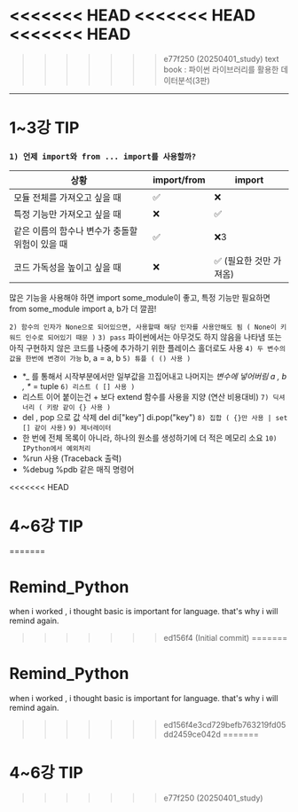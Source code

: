 <<<<<<< HEAD
<<<<<<< HEAD
<<<<<<< HEAD
=======
>>>>>>> e77f250 (20250401_study)
text book : 파이썬 라이브러리를 활용한 데이터분석(3판)

------
# 1~3강 TIP

### ```1) 언제 import와 from ... import를 사용할까?```
        
|상황|import/from|import|
|------|---|---|
|모듈 전체를 가져오고 싶을 때|✅|❌|
|특정 기능만 가져오고 싶을 때|❌|✅|
|같은 이름의 함수나 변수가 충돌할 위험이 있을 때|✅|❌3|
|코드 가독성을 높이고 싶을 때|❌|✅ (필요한 것만 가져옴) |


많은 기능을 사용해야 하면 import some_module이 좋고,
특정 기능만 필요하면 from some_module import a, b가 더 깔끔!

```2) 함수의 인자가 None으로 되어있으면, 사용할때 해당 인자를 사용안해도 됨 ( None이 키워드 인수로 되어있기 때문 )```
```3) pass```
파이썬에서는 아무것도 하지 않음을 나타냄
또는 아직 구현하지 않은 코드를 나중에 추가하기 위한 플레이스 홀더로도 사용
```4) 두 변수의 값을 한번에 변경이 가능```
b, a = a, b 
```5) 튜플 ( () 사용 )```
- *_ 를 통해서 시작부분에서만 일부값을 끄집어내고 나머지는 _변수에 넣어버림 
a , b , *_ = tuple 
```6) 리스트 ( [] 사용 )```
- 리스트 이어 붙이는건 + 보다 extend 함수를 사용을 지양 (연산 비용대비)
```7) 딕셔너리 ( 키랑 같이 {} 사용 )```
- del , pop 으로 값 삭제 
del di["key"]
di.pop("key")
```8) 집합 ( {}만 사용 | set [] 같이 사용)```
```9) 제너레이터```
- 한 번에 전체 목록이 아니라, 하나의 원소를 생성하기에 더 적은 메모리 소요
```10) IPython에서 예외처리```
- %run 사용 (Traceback 출력) 
- %debug %pdb 같은 매직 명령어 

<<<<<<< HEAD
# 4~6강 TIP
=======
# Remind_Python
when i worked , i thought basic is important for language. that's why i will remind again. 
>>>>>>> ed156f4 (Initial commit)
=======
# Remind_Python
when i worked , i thought basic is important for language. that's why i will remind again. 
>>>>>>> ed156f4e3cd729befb763219fd05dd2459ce042d
=======
# 4~6강 TIP
>>>>>>> e77f250 (20250401_study)
